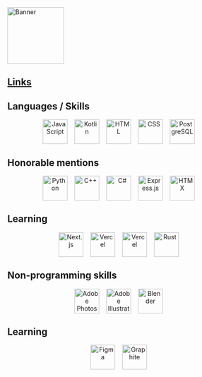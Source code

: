 <picture>
 <source media="(prefers-color-scheme: dark)" srcset="logo_text_white.svg" height="128px" align="center">
 <source media="(prefers-color-scheme: light)" srcset="logo_text.svg" height="128px" align="center">
 <img alt="Banner" src="logo_text.svg" height="96px" align="center">
</picture>


## [Links](https://links.vortygon.space/)


## Languages / Skills

<p float="left" align="center">
 <img alt="JavaScript" title="JavaScript" src="https://svgl.app/library/javascript.svg" height="56px" width="56px" hspace="6" align="center">
 <img alt="Kotlin" title="Kotlin" src="https://svgl.app/library/kotlin.svg" height="56px" width="56px" hspace="6" align="center">
 <img alt="HTML" title="HTML" src="https://svgl.app/library/html5.svg" height="56px" width="56px" hspace="6" align="center">
 <img alt="CSS" title="CSS" src="https://svgl.app/library/css_old.svg" height="56px" width="56px" hspace="6" align="center">
 <img alt="PostgreSQL" title="PostgreSQL" src="https://svgl.app/library/postgresql.svg" height="56px" width="56px" hspace="6" align="center">
</p>

## Honorable mentions

<p float="left" align="center">
 <img alt="Python" title="Python" src="https://svgl.app/library/python.svg" height="56px" width="56px" hspace="6" align="center">
 <img alt="C++" title="C++" src="https://svgl.app/library/c-plusplus.svg" height="56px" width="56px" hspace="6" align="center">
 <img alt="C#" title="C#" src="https://svgl.app/library/csharp.svg" height="56px" width="56px" hspace="6" align="center">
 <img alt="Express.js" title="Express.js" src="https://svgl.app/library/expressjs_dark.svg" height="56px" width="56px" hspace="6" align="center">
 <img alt="HTMX" title="HTMX" src="https://logo.svgcdn.com/l/htmx-icon.svg" height="56px" width="56px" hspace="6" align="center">
</p>


## Learning

<p float="left" align="center">
 <img alt="Next.js" title="Next.js" src="https://svgl.app/library/nextjs_icon_dark.svg" height="56px" width="56px" hspace="6" align="center"
 <img alt="Tailwind CSS" title="Tailwind CSS" src="https://svgl.app/library/tailwindcss.svg" height="56px" width="56px" hspace="6" align="center">
 <img alt="Vercel" title="Vercel" src="https://svgl.app/library/vercel_dark.svg" height="56px" width="56px" hspace="6" align="center">
 <img alt="Vercel" title="Vercel" src="https://svgl.app/library/vercel_dark.svg" height="56px" width="56px" hspace="6" align="center">
 <img alt="Rust" title="Rust" src="https://svgl.app/library/rust_dark.svg" height="56px" width="56px" hspace="6" align="center">
 <!--
 <img alt="TanStack" title="TanStack" src="https://svgl.app/library/tanstack.svg" height="64px" width="64px" hspace="6" align="center">
 <img alt="Vite" title="Vite" src="https://svgl.app/library/vitejs.svg" height="64px" width="64px" hspace="6" align="center">
 -->
</p>

## Non-programming skills

<p float="left" align="center">
 <img alt="Adobe Photoshop" title="Adobe Photoshop" src="https://svgl.app/library/photoshop.svg" height="56px" width="56px" hspace="6" align="center">
 <img alt="Adobe Illustrator" title="Adobe Illustrator" src="https://svgl.app/library/illustrator.svg" height="56px" width="56px" hspace="6" align="center">
 <img alt="Blender" title="Blender" src="https://svgl.app/library/blender.svg" height="56px" width="56px" hspace="6" align="center">
</p>

## Learning

<p float="left" align="center">
 <img alt="Figma" title="Figma" src="https://svgl.app/library/figma.svg" height="56px" width="56px" hspace="6" align="center">
 <img alt="Graphite" title="Graphite" src="https://static.graphite.rs/logos/graphite-logo-color.svg" height="56px" width="56px" hspace="6" align="center">
</p>

<!--
## My projects
[<kbd> <br> Portfolio <br> </kbd>](https://www.neeucraft.ru/)
[<kbd> <br> NeeuCraft <br> </kbd>](https://www.neeucraft.ru/)
-->
